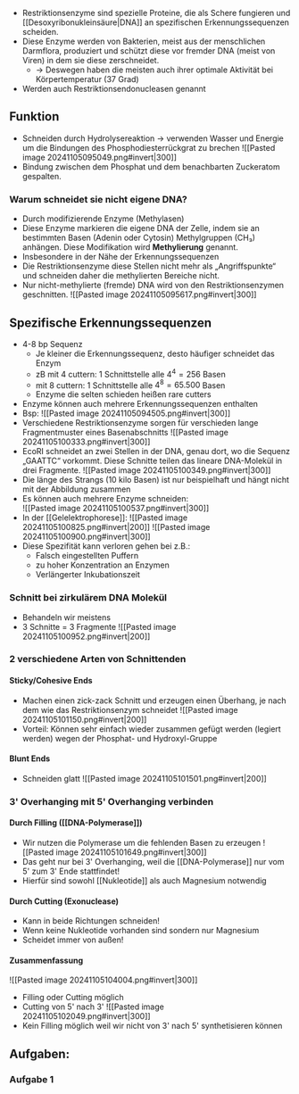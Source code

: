- Restriktionsenzyme sind spezielle Proteine, die als Schere fungieren und [[Desoxyribonukleinsäure|DNA]] an spezifischen Erkennungssequenzen scheiden. 
- Diese Enzyme werden von Bakterien, meist aus der menschlichen Darmflora, produziert und schützt diese vor fremder DNA (meist von Viren) in dem sie diese zerschneidet.
	- -> Deswegen haben die meisten auch ihrer optimale Aktivität bei Körpertemperatur (37 Grad)
- Werden auch Restriktionsendonucleasen genannt
 
## Funktion
- Schneiden durch Hydrolysereaktion -> verwenden Wasser und Energie um die Bindungen des Phosphodiesterrückgrat zu brechen
![[Pasted image 20241105095049.png#invert|300]]
- Bindung zwischen dem Phosphat und dem benachbarten Zuckeratom gespalten.
### Warum schneidet sie nicht eigene DNA?
- Durch modifizierende Enzyme (Methylasen)
- Diese Enzyme markieren die eigene DNA der Zelle, indem sie an bestimmten Basen (Adenin oder Cytosin) Methylgruppen (CH₃) anhängen. Diese Modifikation wird **Methylierung** genannt.
- Insbesondere in der Nähe der Erkennungssequenzen
- Die Restriktionsenzyme diese Stellen nicht mehr als „Angriffspunkte“ und schneiden daher die methylierten Bereiche nicht. 
- Nur nicht-methylierte (fremde) DNA wird von den Restriktionsenzymen geschnitten.
![[Pasted image 20241105095617.png#invert|300]]
## Spezifische Erkennungssequenzen
- 4-8 bp Sequenz
	- Je kleiner die Erkennungssequenz, desto häufiger schneidet das Enzym
	- zB mit 4 cuttern: 1 Schnittstelle alle $4^{4}=256$ Basen
	- mit 8 cuttern: 1 Schnittstelle alle $4^{8}=65.500$ Basen
	- Enzyme die selten schieden heißen rare cutters
- Enzyme können auch mehrere Erkennungssequenzen enthalten
- Bsp:
![[Pasted image 20241105094505.png#invert|300]]
- Verschiedene Restriktionsenzyme sorgen für verschieden lange Fragmentmuster eines Basenabschnitts
![[Pasted image 20241105100333.png#invert|300]]
- EcoRI schneidet an zwei Stellen in der DNA, genau dort, wo die Sequenz „GAATTC“ vorkommt. Diese Schnitte teilen das lineare DNA-Molekül in drei Fragmente.
![[Pasted image 20241105100349.png#invert|300]]
- Die länge des Strangs (10 kilo Basen) ist nur beispielhaft und hängt nicht mit der Abbildung zusammen
- Es können auch mehrere Enzyme schneiden:   
![[Pasted image 20241105100537.png#invert|300]]
- In der [[Gelelektrophorese]]:
![[Pasted image 20241105100825.png#invert|200]]
![[Pasted image 20241105100900.png#invert|300]]
- Diese Spezifität kann verloren gehen bei z.B.:
	- Falsch eingestellten Puffern
	- zu hoher Konzentration an Enzymen
	- Verlängerter Inkubationszeit
### Schnitt bei zirkulärem DNA Molekül
- Behandeln wir meistens
- 3 Schnitte = 3 Fragmente
![[Pasted image 20241105100952.png#invert|200]]
### 2 verschiedene Arten von Schnittenden
#### Sticky/Cohesive Ends
- Machen einen zick-zack Schnitt und erzeugen einen Überhang, je nach dem wie das Restriktionsenzym schneidet
![[Pasted image 20241105101150.png#invert|200]]
- Vorteil: Können sehr einfach wieder zusammen gefügt werden (legiert werden) wegen der Phosphat- und Hydroxyl-Gruppe
#### Blunt Ends
- Schneiden glatt
![[Pasted image 20241105101501.png#invert|200]]
### 3' Overhanging mit 5' Overhanging verbinden
#### Durch Filling ([[DNA-Polymerase]])
- Wir nutzen die Polymerase um die fehlenden Basen zu erzeugen
![[Pasted image 20241105101649.png#invert|300]]
- Das geht nur bei 3' Overhanging, weil die [[DNA-Polymerase]] nur vom 5' zum 3' Ende stattfindet!
- Hierfür sind sowohl [[Nukleotide]] als auch Magnesium notwendig
#### Durch Cutting (Exonuclease)
- Kann in beide Richtungen schneiden!
- Wenn keine Nukleotide vorhanden sind sondern nur Magnesium
- Scheidet immer von außen!
#### Zusammenfassung
![[Pasted image 20241105104004.png#invert|300]]
- Filling oder Cutting möglich
- Cutting von 5' nach 3'
![[Pasted image 20241105102049.png#invert|300]]
- Kein Filling möglich weil wir nicht von 3' nach 5' synthetisieren können
## Aufgaben:
### Aufgabe 1
